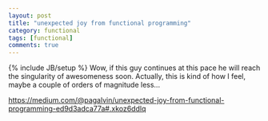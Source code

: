 ```yaml
---
layout: post
title: "unexpected joy from functional programming"
category: functional
tags: [functional]
comments: true
---
```

{% include JB/setup %}
Wow, if this guy continues at this pace he will reach the singularity of awesomeness soon.  Actually, this is kind of how I feel, maybe a couple of orders of magnitude less...
  
<https://medium.com/@pagalvin/unexpected-joy-from-functional-programming-ed9d3adca77a#.xkoz6ddlq>


